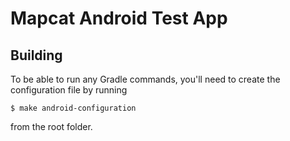 # Mapcat Android Test App

## Building

To be able to run any Gradle commands, you'll need to create the configuration file by running

```
$ make android-configuration
```

from the root folder.
